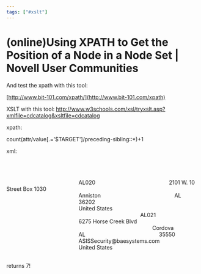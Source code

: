 ```yaml
---
tags: ["#xslt"]
---
```

# (online)Using XPATH to Get the Position of a Node in a Node Set | Novell User Communities

And test the xpath with this tool:

[http://www.bit-101.com/xpath/](http://www.bit-101.com/xpath)

XSLT with this tool:
http://www.w3schools.com/xsl/tryxslt.asp?xmlfile=cdcatalog&xsltfile=cdcatalog

xpath:

count(attr/value\[.='$TARGET'\]/preceding-sibling::\*)+1

xml:

<mapping-table>
                                        <col-def name="loc" type="nocase"/>
                                        <col-def name="street" type="nocase"/>
                                        <col-def name="street2" type="nocase"/>
                                        <col-def name="city" type="nocase"/>
                                        <col-def name="state" type="nocase"/>
                                        <col-def name="zip" type="nocase"/>
                                        <col-def name="prov-team-email" type="nocase"/>
                                        <col-def name="country" type="nocase"/>
                                        <row>
                                                <col>AL020</col>
                                                <col>2101 W. 10 Street Box 1030</col>
                                                <col/>
                                                <col>Anniston</col>
                                                <col>AL</col>
                                                <col>36202</col>
                                                <col/>
                                                <col>United States</col>
                                        </row>
                                        <row>
                                                <col>AL021</col>
                                                <col>6275 Horse Creek Blvd</col>
                                                <col/>
                                                <col>Cordova</col>
                                                <col>AL</col>
                                                <col>35550</col>
                                                <col>ASISSecurity@baesystems.com</col>
                                                <col>United States</col>
                                        </row>
                </mapping-table>

returns 7!
